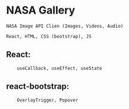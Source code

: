 # NASA Gallery

    NASA Image API Clien (Images, Videos, Audio)

    React, HTML, CSS (bootstrap), JS
    
##  React:
        useCallback, useEffect, useState

##  react-bootstrap:
        OverlayTrigger, Popover